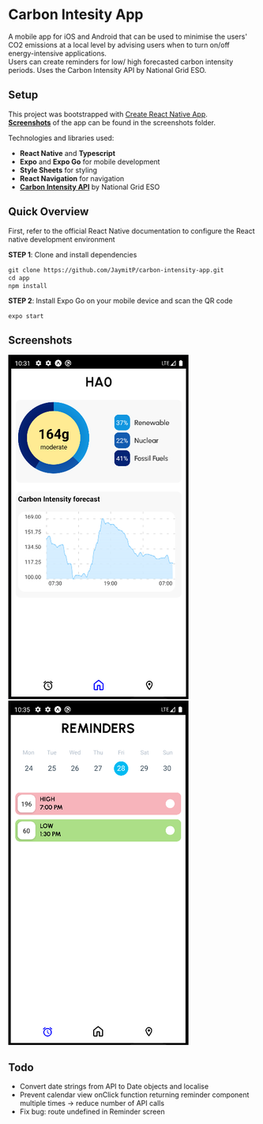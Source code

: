 # Carbon Intesity App

A mobile app for iOS and Android that can be used to minimise the users' CO2 emissions at a local level by advising users when to turn on/off energy-intensive applications.\
Users can create reminders for low/ high forecasted carbon intensity periods. Uses the Carbon Intensity API by National Grid ESO.

## Setup

This project was bootstrapped with [Create React Native App](https://github.com/react-community/create-react-native-app).\
[**Screenshots**](#Screenshots) of the app can be found in the screenshots folder.

Technologies and libraries used:

- **React Native** and **Typescript**
- **Expo** and **Expo Go** for mobile development
- **Style Sheets** for styling
- **React Navigation** for navigation
- [**Carbon Intensity API**](https://carbon-intensity.github.io/api-definitions/#carbon-intensity-api-v2-0-0) by National Grid ESO

## Quick Overview

First, refer to the official React Native documentation to configure the React native development environment

**STEP 1**: Clone and install dependencies

```
git clone https://github.com/JaymitP/carbon-intensity-app.git
cd app
npm install
```

**STEP 2**: Install Expo Go on your mobile device and scan the QR code

```
expo start
```

## Screenshots

<!-- add both images -->

![alt text](./screenshots/Home.png "Home Screen")
![alt text](./screenshots/Reminders.png "Reminders Screen")

## Todo

- Convert date strings from API to Date objects and localise
- Prevent calendar view onClick function returning reminder component multiple times -> reduce number of API calls
- Fix bug: route undefined in Reminder screen
